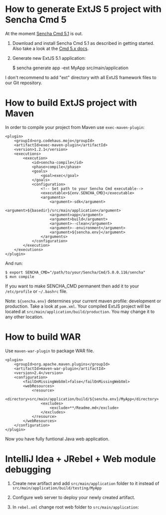 # How to generate ExtJS 5 project with Sencha Cmd 5

At the moment [Sencha Cmd 5.1](http://docs.sencha.com/extjs/5.1/getting_started/getting_started.html) is out.

1. Download and install Sencha Cmd 5.1 as described in getting started. Also take a look at the [Cmd 5.x docs](http://docs.sencha.com/cmd/5.x/intro_to_cmd.html).
2. Generate new ExtJS 5.1 application:

    $ sencha generate app -ext MyApp src/main/application

I don't recommend to add "ext" directory with all ExtJS framework files to our Git repository.

# How to build ExtJS project with Maven

In order to compile your project from Maven use `exec-maven-plugin`:

    <plugin>
        <groupId>org.codehaus.mojo</groupId>
        <artifactId>exec-maven-plugin</artifactId>
        <version>1.2.1</version>
        <executions>
            <execution>
                <id>sencha-compile</id>
                <phase>compile</phase>
                <goals>
                    <goal>exec</goal>
                </goals>
                <configuration>
                    <!-- Set path to your Sencha Cmd executable-->
                    <executable>${env.SENCHA_CMD}</executable>
                    <arguments>
                        <argument>-sdk</argument>
                        <argument>${basedir}/src/main/application</argument>
                        <argument>app</argument>
                        <argument>build</argument>
                        <argument>--clean</argument>
                        <argument>--environment</argument>
                        <argument>${sencha.env}</argument>
                    </arguments>
                </configuration>
            </execution>
        </executions>
    </plugin>

And run:

    $ export SENCHA_CMD="/path/to/your/Sencha/Cmd/5.0.0.116/sencha"
    $ mvn compile

If you want to make SENCHA_CMD permanent then add it to your `/etc/profile` or `~/.bashrc` file.

Note: `${sencha.env}` determines your current maven profile: development or production. Take a look at `pom.xml`.
Your compiled ExtJS project will be located at `src/main/application/build/production`. You may change it to any other location.

# How to build WAR

Use `maven-war-plugin` to package WAR file.

    <plugin>
        <groupId>org.apache.maven.plugins</groupId>
        <artifactId>maven-war-plugin</artifactId>
        <version>2.4</version>
        <configuration>
            <failOnMissingWebXml>false</failOnMissingWebXml>
            <webResources>
                <resource>
                    <directory>src/main/application/build/${sencha.env}/MyApp</directory>
                    <excludes>
                        <exclude>**/Readme.md</exclude>
                    </excludes>
                </resource>
            </webResources>
        </configuration>
    </plugin>

Now you have fully funtional Java web application.

# IntelliJ Idea + JRebel + Web module debugging

1. Create new artifact and add `src/main/application` folder to it instead of `src/main/application/build/testing/MyApp`
2. Configure web server to deploy your newly created artifact.
3. In `rebel.xml` change root web folder to `src/main/application`:


	<web>
		<link target="/">
			<dir name="/home/user/IdeaProjects/sencha-extjs-maven/src/main/application">
			</dir>
		</link>
	</web>
